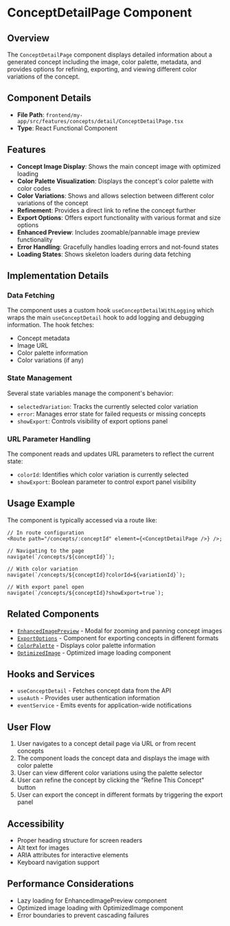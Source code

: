 # ConceptDetailPage Component

## Overview

The `ConceptDetailPage` component displays detailed information about a generated concept including the image, color palette, metadata, and provides options for refining, exporting, and viewing different color variations of the concept.

## Component Details

- **File Path**: `frontend/my-app/src/features/concepts/detail/ConceptDetailPage.tsx`
- **Type**: React Functional Component

## Features

- **Concept Image Display**: Shows the main concept image with optimized loading
- **Color Palette Visualization**: Displays the concept's color palette with color codes
- **Color Variations**: Shows and allows selection between different color variations of the concept
- **Refinement**: Provides a direct link to refine the concept further
- **Export Options**: Offers export functionality with various format and size options
- **Enhanced Preview**: Includes zoomable/pannable image preview functionality
- **Error Handling**: Gracefully handles loading errors and not-found states
- **Loading States**: Shows skeleton loaders during data fetching

## Implementation Details

### Data Fetching

The component uses a custom hook `useConceptDetailWithLogging` which wraps the main `useConceptDetail` hook to add logging and debugging information. The hook fetches:

- Concept metadata
- Image URL
- Color palette information
- Color variations (if any)

### State Management

Several state variables manage the component's behavior:

- `selectedVariation`: Tracks the currently selected color variation
- `error`: Manages error state for failed requests or missing concepts
- `showExport`: Controls visibility of export options panel

### URL Parameter Handling

The component reads and updates URL parameters to reflect the current state:

- `colorId`: Identifies which color variation is currently selected
- `showExport`: Boolean parameter to control export panel visibility

## Usage Example

The component is typically accessed via a route like:

```tsx
// In route configuration
<Route path="/concepts/:conceptId" element={<ConceptDetailPage />} />;

// Navigating to the page
navigate(`/concepts/${conceptId}`);

// With color variation
navigate(`/concepts/${conceptId}?colorId=${variationId}`);

// With export panel open
navigate(`/concepts/${conceptId}?showExport=true`);
```

## Related Components

- [`EnhancedImagePreview`](./components/EnhancedImagePreview.md) - Modal for zooming and panning concept images
- [`ExportOptions`](./components/ExportOptions.md) - Component for exporting concepts in different formats
- [`ColorPalette`](../../../components/ui/ColorPalette.md) - Displays color palette information
- [`OptimizedImage`](../../../components/ui/OptimizedImage.md) - Optimized image loading component

## Hooks and Services

- `useConceptDetail` - Fetches concept data from the API
- `useAuth` - Provides user authentication information
- `eventService` - Emits events for application-wide notifications

## User Flow

1. User navigates to a concept detail page via URL or from recent concepts
2. The component loads the concept data and displays the image with color palette
3. User can view different color variations using the palette selector
4. User can refine the concept by clicking the "Refine This Concept" button
5. User can export the concept in different formats by triggering the export panel

## Accessibility

- Proper heading structure for screen readers
- Alt text for images
- ARIA attributes for interactive elements
- Keyboard navigation support

## Performance Considerations

- Lazy loading for EnhancedImagePreview component
- Optimized image loading with OptimizedImage component
- Error boundaries to prevent cascading failures
